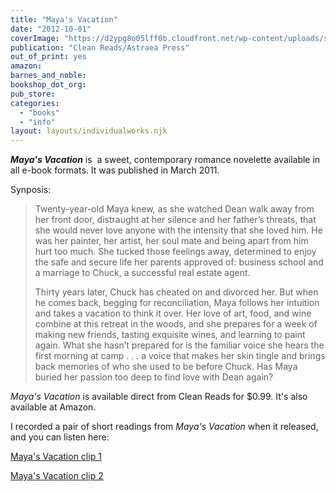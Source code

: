 ```yaml
---
title: "Maya's Vacation"
date: "2012-10-01"
coverImage: "https://d2ypg8o05lff0b.cloudfront.net/wp-content/uploads/sites/3/2012/05/Mayas-Vacation-300-x-450.jpg"
publication: "Clean Reads/Astraea Press"
out_of_print: yes
amazon:
barnes_and_noble:
bookshop_dot_org:
pub_store:
categories:
  - "books"
  - "info"
layout: layouts/individualworks.njk
---
```



**_Maya's Vacation_** is  a sweet, contemporary romance novelette available in all e-book formats. It was published in March 2011.

Synposis:

> Twenty-year-old Maya knew, as she watched Dean walk away from her front door, distraught at her silence and her father’s threats, that she would never love anyone with the intensity that she loved him. He was her painter, her artist, her soul mate and being apart from him hurt too much. She tucked those feelings away, determined to enjoy the safe and secure life her parents approved of: business school and a marriage to Chuck, a successful real estate agent.
>
> Thirty years later, Chuck has cheated on and divorced her. But when he comes back, begging for reconciliation, Maya follows her intuition and takes a vacation to think it over. Her love of art, food, and wine combine at this retreat in the woods, and she prepares for a week of making new friends, tasting exquisite wines, and learning to paint again. What she hasn’t prepared for is the familiar voice she hears the first morning at camp . . . a voice that makes her skin tingle and brings back memories of who she used to be before Chuck. Has Maya buried her passion too deep to find love with Dean again?

_Maya's Vacation_ is available direct from Clean Reads for $0.99. It's also available at Amazon.

I recorded a pair of short readings from _Maya's Vacation_ when it released, and you can listen here:

[Maya's Vacation clip 1](/audio/mvexcerpt1.mp3)

[Maya's Vacation clip 2](/audio/mvexcerpt2.mp3)
